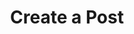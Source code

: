 ---
title: Create a Post
description: Create a new Post
weight: 41
lastmod: 2021-02-01T10:23:30-09:00
draft: false
vimeo: 
emoji: 🛑
video_length: 11:47
---